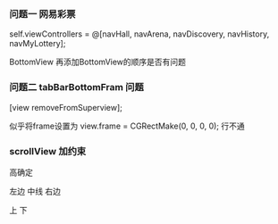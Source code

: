 ### 问题一 网易彩票 

self.viewControllers = @[navHall, navArena, navDiscovery, navHistory, navMyLottery];

BottomView 再添加BottomView的顺序是否有问题

### 问题二 tabBarBottomFram 问题 

[view removeFromSuperview];

似乎将frame设置为
view.frame = CGRectMake(0, 0, 0, 0); 行不通

### scrollView 加约束

高确定   

左边 中线 右边

上 下

